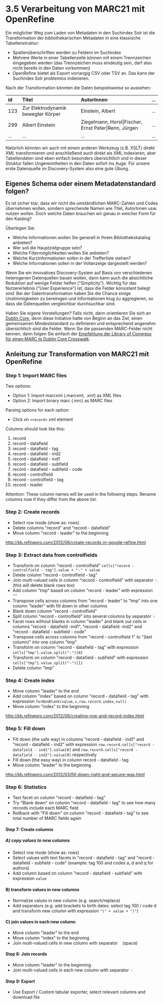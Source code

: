 # 3.5 Verarbeitung von MARC21 mit OpenRefine

Ein möglicher Weg zum Laden von Metadaten in den Suchindex Solr ist die Transformation der bibliothekarischen Metadaten in eine klassische Tabellenstruktur:

* Spaltenüberschriften werden zu Feldern im Suchindex
* Mehrere Werte in einer Tabellenzelle können mit einem Trennzeichen eingegeben werden \(das Trennzeichen muss eindeutig sein, darf also nicht bereits in den Daten vorkommen\)
* OpenRefine bietet als Export vorrangig CSV oder TSV an. Das kann der Suchindex Solr problemlos indexieren.

Nach der Transformation könnten die Daten beispielsweise so aussehen:  


| id | Titel | AutorInnen | ... |
| :--- | :--- | :--- | :--- |
| 123 | Zur Elektrodynamik bewegter Körper | Einstein, Albert | ... |
| 299 | Albert Einstein | Ziegelmann, Horst\|Fischer, Ernst Peter\|Renn, Jürgen | ... |
| ... | ... | ... | ... |

Natürlich könnten wir auch mit einem anderen Werkzeug \(z.B. XSLT\) direkt XML transformieren und anschließend auch direkt als XML indexieren, aber Tabellendaten sind eben einfach besonders übersichtlich und in dieser Struktur fallen Ungereimtheiten in den Daten sofort ins Auge. Für unsere erste Datenquelle im Discovery-System also eine gute Übung.

## Eigenes Schema oder einem Metadatenstandard folgen?

Es ist sicher klar, dass wir nicht die umständlichen MARC-Zahlen und Codes übernehmen wollen, sondern sprechende Namen wie TItel, AutorInnen usw. nutzen wollen. Doch welche Daten brauchen wir genau in welcher Form für den Katalog?

Überlegen Sie:

* Welche Informationen wollen Sie generell in Ihrem Bibliothekskatalog anbieten?
* Wer soll die Hauptzielgruppe sein?
* Welche Filtermöglichkeiten wollen Sie anbieten?
* Welche Kurzinformationen sollen in der Trefferliste stehen?
* Welche Informationen sollen in der Vollanzeige dargestellt werden?

Wenn Sie ein innovatives Discovery-System auf Basis von verschiedenen heterogenen Datenquellen bauen wollen, dann kann auch die absichtliche Reduktion auf wenige Felder helfen \("Simplicity"\). Wichtig für das Nutzererlebnis \("User Experience"\) ist, dass die Felder konsistent belegt sind. Bei der Datentransformation haben Sie die Chance einige Unstimmigkeiten zu bereinigen und Informationen klug zu aggregieren, so dass die Datenquellen vergleichbar durchsuchbar sind.

Haben Sie eigene Vorstellungen? Falls nicht, dann orientieren Sie sich an [Dublin Core](http://dublincore.org/documents/dces/), denn diese Initiative hatte von Beginn an das Ziel, einen gemeinsamen Mindeststandard zu definieren und entsprechend angenehm übersichtlich sind die Felder. Wenn Sie die passenden MARC-Felder nicht kennen, dann folgen Sie einfach der [Empfehlung der Library of Congress für einen MARC to Dublin Core Crosswalk](https://www.loc.gov/marc/marc2dc.html).

## Anleitung zur Transformation von MARC21 mit OpenRefine

### Step 1: Import MARC files

Two options:

* Option 1: Import marcxml (.marcxml, .xml) as XML files
* Option 2: Import binary marc (.mrc) as MARC files

Parsing options for each option:

* Click on ```<record>``` xml element

Columns should look like this:

1. record
2. record - datafield
3. record - datafield - tag
4. record - datafield - ind2
5. record - datafield - ind1
6. record - datafield - subfield
7. record - datafield - subfield - code
8. record - controlfield
9. record - controlfield - tag
10. record - leader

Attention: These column names will be used in the following steps. Rename columns now if they differ from the above list.

### Step 2: Create records

* Select row mode (show as: rows)
* Delete columns "record" and "record - datafield"
* Move column "record - leader" to the beginning

<http://kb.refinepro.com/2012/06/create-records-in-google-refine.html>

### Step 3: Extract data from controlfields

* Transform on column "record - controlfield" ```cells["record - controlfield - tag"].value + "␟" + value```
* Delete column "record - controlfield - tag"
* Join multi-valued cells in column "record - controlfield" with separator ```␞``` (this will delete blank rows too)
* Add column "tmp" based on column "record - leader" with expression ```""```
* Transpose cells across columns from "record - leader" to "tmp" into one column "leader" with fill down in other columns
* Blank down column "record - controlfield"
* Split column "record - controlfield" into several columns by separator ```␞```
* Facet rows without blanks in column "leader" and blank out cells in columns "record - datafield -ind1", "record - datafield -ind2" and "record - datafield - subfield - code"
* Transpose cells across columns from "record - controlfield 1" to "(last column)" into one column "tmp"
* Transform on column "record - datafield - tag" with expression ```cells["tmp"].value.split("␟")[0]```
* Transform on column "record - datafield - subfield" with expression ```cells["tmp"].value.split("␟")[1]```
* Delete column "tmp"

### Step 4: Create index

* Move column "leader" to the end
* Add column "index" based on column "record - datafield - tag" with expression ```forNonBlank(value,v,row.record.index,null)```
* Move column "index" to the beginning

<http://kb.refinepro.com/2012/06/creating-row-and-record-index.html>

### Step 5: Fill down

* Fill down (the safe way) in columns "record - datafield - ind1" and "record - datafield - ind2" with expression ```row.record.cells["record - datafield - ind1"].value[0]``` and ```row.record.cells["record - datafield - ind2"].value[0]``` respectively
* Fill down (the easy way) in column record - datafield - tag
* Move column "leader" to the beginning

<http://kb.refinepro.com/2012/03/fill-down-right-and-secure-way.html>

### Step 6: Statistics

* Text facet on column "record - datafield - tag"
* Try "Blank down" on column "record - datafield - tag" to see how many records include each MARC field
* Rollback with "Fill down" on column "record - datafield - tag" to see total number of MARC fields again

#### Step 7: Create columns

##### A) copy values to new columns

* Select row mode (show as: rows)
* Select values with text facets in "record - datafield - tag" and "record - datafield - subfield - code" (example: tag 100 and codes a, d and q for authors)
* Add column based on column "record - datafield - subfield" with expression ```value```

#### B) transform values in new columns

* Normalize values in new column (e.g. search/replace)
* Add separators (e.g. add brackets to birth dates: select tag 100 / code d and transform new column with expression ```"(" + value + ")"```)

#### C) join values in each new column

* Move column "leader" to the end
* Move column "index" to the beginning
* Join multi-valued cells in new column with separator ``` ``` (space)

#### Step 8: Join records

* Move column "leader" to the beginning
* Join multi-valued cells in each new column with separator ```␟```

#### Step 9: Export

* Use Export / Custom tabular exporter, select relevant columns and download file